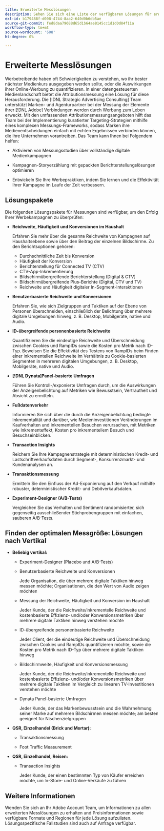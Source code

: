 ```yaml
---
title: Erweiterte Messlösungen
description: Sehen Sie sich eine Liste der verfügbaren Lösungen für erweiterte Messungen an.
exl-id: b179488f-d008-4744-8aa2-640d0b6db5ae
source-git-commit: fed8daa79688d65d1b64ae8145cc1d1d0d84f11a
workflow-type: tm+mt
source-wordcount: '608'
ht-degree: 0%

---
```


# Erweiterte Messlösungen

Werbetreibende haben oft Schwierigkeiten zu verstehen, wo ihr bester nächster Medienkurs ausgegeben werden sollte, oder die Auswirkungen ihrer Online-Werbung zu quantifizieren. In einer datengesteuerten Medienlandschaft bietet die Attributionsmessung eine Lösung für diese Herausforderung. Die [!DNL Strategic Advertising Consulting] Team unterstützt Marken- und Agenturpartner bei der Messung der Elemente ihrer [!DNL Adobe] Verbindungen werden durch Werbung zum Leben erweckt. Mit den umfassenden Attributionsmessungsangeboten hilft das Team bei der Implementierung kuratierter Targeting-Strategien mithilfe eines komplexen Messungs-Frameworks, sodass Marken ihre Medienentscheidungen einfach mit echten Ergebnissen verbinden können, die ihre Unternehmen vorantreiben. Das Team kann Ihnen bei Folgendem helfen:

* Aktivieren von Messungsstudien über vollständige digitale Medienkampagnen

* Kampagnen-Storyerzählung mit gepackten Berichterstellungslösungen optimieren

* Entwickeln Sie Ihre Werbepraktiken, indem Sie lernen und die Effektivität Ihrer Kampagne im Laufe der Zeit verbessern.

## Lösungspakete

Die folgenden Lösungspakete für Messungen sind verfügbar, um den Erfolg Ihrer Werbekampagnen zu überprüfen:

* **Reichweite, Häufigkeit und Konversionen im Haushalt**

  Erfahren Sie mehr über die gesamte Reichweite von Kampagnen auf Haushaltsebene sowie über den Beitrag der einzelnen Bildschirme. Zu den Berichtsoptionen gehören:

   * Durchschnittliche Zeit bis Konversion
   * Häufigkeit der Konversion
   * Berichterstellung für Connected TV (CTV)
   * CTV-App-Inkrementierung
   * Bildschirmübergreifende Berichterstellung (Digital &amp; CTV)
   * Bildschirmübergreifende Plus-Berichte (Digital, CTV und TV)
   * Reichweite und Häufigkeit digitaler In-Segment-Interaktionen

* **Benutzerbasierte Reichweite und Konversionen**

  Erfahren Sie, wie sich Zielgruppen und Taktiken auf der Ebene von Personen überschneiden, einschließlich der Belichtung über mehrere digitale Umgebungen hinweg, z. B. Desktop, Mobilgeräte, native und Audio.

* **ID-übergreifende personenbasierte Reichweite**

  Quantifizieren Sie die eindeutige Reichweite und Überschneidung zwischen Cookies und RampIDs sowie die Kosten pro Metrik nach ID-Typ. Beweisen Sie die Effektivität des Testens von RampIDs beim Finden einer inkrementellen Reichweite im Verhältnis zu Cookie-basierten Segmenten in mehreren digitalen Umgebungen, z. B. Desktop, Mobilgeräte, native und Audio.

* **[!DNL Dynata]Panel-basierte Umfragen**

  Führen Sie Kontroll-/exponierte Umfragen durch, um die Auswirkungen der Anzeigenbelichtung auf Metriken wie Bewusstsein, Vertrautheit und Absicht zu ermitteln.

* **Fußdatenverkehr**

  Informieren Sie sich über die durch die Anzeigenbelichtung bedingte Inkrementalität und darüber, wie Medieninvestitionen Veränderungen im Kaufverhalten und inkrementellen Besuchen verursachen, mit Metriken wie Inkrementeffekt, Kosten pro inkrementellem Besuch und Besuchseinblicken.

* **Transaction Insights**

  Reichern Sie Ihre Kampagnenstrategie mit deterministischen Kredit- und Lastschriftverkaufsdaten durch Segment-, Konkurrenzmarkt- und Kundenanalysen an.

* **Transaktionsmessung**

  Ermitteln Sie den Einfluss der Ad-Exponierung auf den Verkauf mithilfe robuster, deterministischer Kredit- und Debitverkaufsdaten.

* **Experiment-Designer (A/B-Tests)**

  Vergleichen Sie das Verhalten und Sentiment randomisierter, sich gegenseitig ausschließender Stichprobengruppen mit einfachen, sauberen A/B-Tests.

## Finden der optimalen Messgröße: Lösungen nach Vertikal

* **Beliebig vertikal:**

   * Experiment-Designer (Placebo und A/B-Tests)

   * Benutzerbasierte Reichweite und Konversionen

     Jede Organisation, die über mehrere digitale Taktiken hinweg messen möchte; Organisationen, die den Wert von Audio zeigen möchten

   * Messung der Reichweite, Häufigkeit und Konversion im Haushalt

     Jeder Kunde, der die Reichweite/inkrementelle Reichweite und kostenbasierte Effizienz- und/oder Konversionsmetriken über mehrere digitale Taktiken hinweg verstehen möchte

   * ID-übergreifende personenbasierte Reichweite

     Jeder Client, der die eindeutige Reichweite und Überschneidung zwischen Cookies und RampIDs quantifizieren möchte, sowie die Kosten pro Metrik nach ID-Typ über mehrere digitale Taktiken hinweg

   * Bildschirmweite, Häufigkeit und Konversionsmessung

     Jeder Kunde, der die Reichweite/inkrementelle Reichweite und kostenbasierte Effizienz- und/oder Konversionsmetriken über mehrere digitale Taktiken im Vergleich zu linearen TV-Investitionen verstehen möchte

   * Dynata Panel-basierte Umfragen

     Jeder Kunde, der das Markenbewusstsein und die Wahrnehmung seiner Marke auf mehreren Bildschirmen messen möchte; am besten geeignet für Nischenzielgruppen

* **QSR, Einzelhandel (Brick und Mortar):**

   * Transaktionsmessung

   * Foot Traffic Measurement

* **QSR, Einzelhandel, Reisen:**

   * Transaction Insights

     Jeder Kunde, der einen bestimmten Typ von Käufer erreichen möchte, um In-Store- und Online-Verkäufe zu führen

## Weitere Informationen

Wenden Sie sich an Ihr Adobe Account Team, um Informationen zu allen erweiterten Messlösungen zu erhalten und Preisinformationen sowie verfügbare Formate und Regionen für jede Lösung aufzulisten. Lösungsspezifische Fallstudien sind auch auf Anfrage verfügbar.
